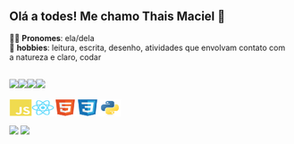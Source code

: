 ## Olá a todes! Me chamo Thais Maciel 🌠

🧑🏽 <b>Pronomes</b>: ela/dela
<br>
🌄 <b>hobbies</b>: leitura, escrita, desenho, atividades que envolvam contato com a natureza e claro, codar

<br>

<div style="display: flex"> 
  <a href="https://instagram.com/mscirl" target="_blank"><img src="https://img.shields.io/badge/-Instagram-%23E4405F?style=for-the-badge&logo=instagram&logoColor=white" target="_blank"></a>
 <a href="https://discord.gg/DYKy9nNG" target="_blank"><img src="https://img.shields.io/badge/Discord-7289DA?style=for-the-badge&logo=discord&logoColor=white" target="_blank"></a> 
  <a href = "mailto:thaismaciielf@gmail.com"><img src="https://img.shields.io/badge/-Gmail-%23333?style=for-the-badge&logo=gmail&logoColor=white" target="_blank"></a>
  <a href="https://www.linkedin.com/in/thais-maciel-7a6074134/" target="_blank"><img src="https://img.shields.io/badge/-LinkedIn-%230077B5?style=for-the-badge&logo=linkedin&logoColor=white" target="_blank"></a> 
</div>
<br>

<div style="display: flex"><br>
  <img align="center" alt="Thais-Js" height="30" width="40" src="https://raw.githubusercontent.com/devicons/devicon/master/icons/javascript/javascript-plain.svg">
  <img align="center" alt="Thais-React" height="30" width="40" src="https://raw.githubusercontent.com/devicons/devicon/master/icons/react/react-original.svg">
  <img align="center" alt="Thais-HTML" height="30" width="40" src="https://raw.githubusercontent.com/devicons/devicon/master/icons/html5/html5-original.svg">
  <img align="center" alt="Thais-CSS" height="30" width="40" src="https://raw.githubusercontent.com/devicons/devicon/master/icons/css3/css3-original.svg">
  <img align="center" alt="Thais-Python" height="30" width="40" src="https://raw.githubusercontent.com/devicons/devicon/master/icons/python/python-original.svg">
</div>
<br>

<div>
  <img src="https://github-readme-stats.vercel.app/api?username=mscirl&show_icons=true&theme=vision-friendly-dark&include_all_commits=true&count_private=true"/> 
  <img src="https://github-readme-stats.vercel.app/api/top-langs/?username=mscirl&layout=compact&theme=vision-friendly-dark"/>
</div>




 

